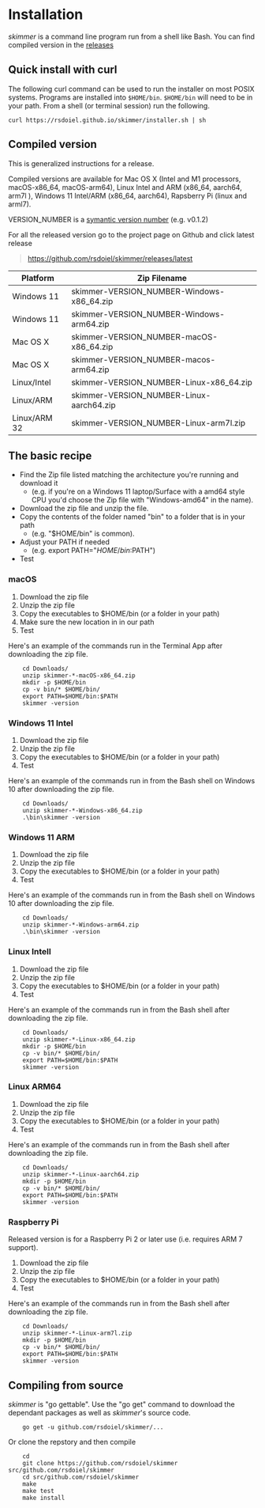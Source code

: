 
Installation
============

*skimmer* is a command line program run from a shell like Bash. You can find compiled
version in the [releases](https://github.com/rsdoiel/skimmer/releases/latest) 

## Quick install with curl

The following curl command can be used to run the installer on most
POSIX systems. Programs are installed into `$HOME/bin`. `$HOME/bin` will
need to be in your path. From a shell (or terminal session) run the
following.

~~~
curl https://rsdoiel.github.io/skimmer/installer.sh | sh
~~~

## Compiled version

This is generalized instructions for a release. 

Compiled versions are available for Mac OS X (Intel and M1 processors, macOS-x86_64, macOS-arm64), 
Linux Intel and ARM (x86_64, aarch64, arm7l ), Windows 11 Intel/ARM (x86_64, aarch64), 
Rapsberry Pi (linux and arml7).


VERSION_NUMBER is a [symantic version number](http://semver.org/) (e.g. v0.1.2)


For all the released version go to the project page on Github and click latest release

>    https://github.com/rsdoiel/skimmer/releases/latest


| Platform     | Zip Filename                              |
|--------------|-------------------------------------------|
| Windows 11   | skimmer-VERSION_NUMBER-Windows-x86_64.zip |
| Windows 11   | skimmer-VERSION_NUMBER-Windows-arm64.zip  |
| Mac OS X     | skimmer-VERSION_NUMBER-macOS-x86_64.zip   |
| Mac OS X     | skimmer-VERSION_NUMBER-macos-arm64.zip    |
| Linux/Intel  | skimmer-VERSION_NUMBER-Linux-x86_64.zip   |
| Linux/ARM    | skimmer-VERSION_NUMBER-Linux-aarch64.zip  |
| Linux/ARM 32 | skimmer-VERSION_NUMBER-Linux-arm7l.zip    | 


## The basic recipe

+ Find the Zip file listed matching the architecture you're running and download it
    + (e.g. if you're on a Windows 11 laptop/Surface with a amd64 style CPU you'd choose the Zip file with "Windows-amd64" in the name).
+ Download the zip file and unzip the file.  
+ Copy the contents of the folder named "bin" to a folder that is in your path 
    + (e.g. "$HOME/bin" is common).
+ Adjust your PATH if needed
    + (e.g. export PATH="$HOME/bin:$PATH")
+ Test


### macOS

1. Download the zip file
2. Unzip the zip file
3. Copy the executables to $HOME/bin (or a folder in your path)
4. Make sure the new location in in our path
5. Test

Here's an example of the commands run in the Terminal App after downloading the 
zip file.

```shell
    cd Downloads/
    unzip skimmer-*-macOS-x86_64.zip
    mkdir -p $HOME/bin
    cp -v bin/* $HOME/bin/
    export PATH=$HOME/bin:$PATH
    skimmer -version
```

### Windows 11 Intel

1. Download the zip file
2. Unzip the zip file
3. Copy the executables to $HOME/bin (or a folder in your path)
4. Test

Here's an example of the commands run in from the Bash shell on Windows 10 after
downloading the zip file.

```shell
    cd Downloads/
    unzip skimmer-*-Windows-x86_64.zip
    .\bin\skimmer -version
```

### Windows 11 ARM

1. Download the zip file
2. Unzip the zip file
3. Copy the executables to $HOME/bin (or a folder in your path)
4. Test

Here's an example of the commands run in from the Bash shell on Windows 10 after
downloading the zip file.

```shell
    cd Downloads/
    unzip skimmer-*-Windows-arm64.zip
    .\bin\skimmer -version
```


### Linux Intell

1. Download the zip file
2. Unzip the zip file
3. Copy the executables to $HOME/bin (or a folder in your path)
4. Test

Here's an example of the commands run in from the Bash shell after
downloading the zip file.

```shell
    cd Downloads/
    unzip skimmer-*-Linux-x86_64.zip
    mkdir -p $HOME/bin
    cp -v bin/* $HOME/bin/
    export PATH=$HOME/bin:$PATH
    skimmer -version
```

### Linux ARM64

1. Download the zip file
2. Unzip the zip file
3. Copy the executables to $HOME/bin (or a folder in your path)
4. Test

Here's an example of the commands run in from the Bash shell after
downloading the zip file.

```shell
    cd Downloads/
    unzip skimmer-*-Linux-aarch64.zip
    mkdir -p $HOME/bin
    cp -v bin/* $HOME/bin/
    export PATH=$HOME/bin:$PATH
    skimmer -version
```



### Raspberry Pi

Released version is for a Raspberry Pi 2 or later use (i.e. requires ARM 7 support).

1. Download the zip file
2. Unzip the zip file
3. Copy the executables to $HOME/bin (or a folder in your path)
4. Test

Here's an example of the commands run in from the Bash shell after
downloading the zip file.

```shell
    cd Downloads/
    unzip skimmer-*-Linux-arm7l.zip
    mkdir -p $HOME/bin
    cp -v bin/* $HOME/bin/
    export PATH=$HOME/bin:$PATH
    skimmer -version
```


Compiling from source
---------------------

_skimmer_ is "go gettable".  Use the "go get" command to download the dependant packages
as well as _skimmer_'s source code.

```shell
    go get -u github.com/rsdoiel/skimmer/...
```

Or clone the repstory and then compile

```shell
    cd
    git clone https://github.com/rsdoiel/skimmer src/github.com/rsdoiel/skimmer
    cd src/github.com/rsdoiel/skimmer
    make
    make test
    make install
```

